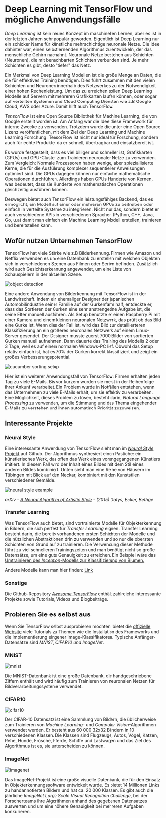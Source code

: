 # Deep Learning mit TensorFlow und mögliche Anwendungsfälle
*Deep Learning* ist kein neues Konzept im maschinellen Lernen, aber es ist in der letzten Jahren sehr populär geworden. Eigentlich ist Deep Learning nur ein schicker Name für künstliche mehrschichtige neuronale Netze. Die Idee dahinter war, einen selbstlernenden Algorithmus zu entwickeln, der das menschliche Gehirn nachahnt. Neuronale Netze bestehen aus Schichten (Neuronen), die mit benachbarten Schichten verbunden sind. Je mehr Schichten es gibt, desto "tiefer" das Netz.

Ein Merkmal von Deep Learning Modellen ist die große Menge an Daten, die sie für effektives Training benötigen. Dies führt zusammen mit den vielen Schichten und Neuronen innerhalb des Netzwerkes zu der Notwendigkeit einer hohen Rechenleistung. Um das zu erreichen sollen Deep Learning Modelle auf Servern mit mehreren Grafikkarten laufen können, oder sogar auf verteilten Systemen und Cloud Computing Diensten wie z.B Google Cloud, AWS oder Azure. Damit hilft auch TensorFlow.

*TensorFlow* ist eine Open Source Bibliothek für Machine Learning, die von Google erstellt worden ist. Am Anfang war die Idee diese Framework für interne Zwecke zu verwenden. Trotzdem wurde die unter eine Open Source Lizenz veröffentlichen, mit dem Ziel der Deep Learning und Machine Learning Forschung. TensorFlow ist nicht nur ideal für Forschung, sondern auch für echte Produkte, da er schnell, übertragbar und einsatzbereit ist.

Es wurde festgestellt, dass es viel billiger und schneller ist, Grafikkarten (GPUs) und GPU-Cluster zum Trainieren neuronaler Netze zu verwenden. Zum Vergleich: Normale Prozessoren haben wenige, aber spieziallisierte Kerne, die für die Ausführung komplexer sequentieller Anweisungen optimiert sind. Die GPUs dagegen können nur einfache mathematische Operationen durchführen. Allerdings haben GPUs Hunderte von Kernen, was bedeutet, dass sie Hunderte von mathematischen Operationen gleichzeitig ausführen können.

Deswegen bietet auch TensorFlow ein leistungsfähiges Backend, das es ermöglicht, ein Modell auf einer oder mehreren GPUs zu beitreiben oder einfach in verteilte Systeme zu integrieren. Nicht nur das, sondern bietet er auch verschiedene APIs in verschiedenen Sprachen (Python, C++, Java, Go, u.a) damit man einfach ein Machine Learning Modell erstellen, trainieren und bereitstellen kann.

## Wofür nutzen Unternehmen TensorFlow
TensorFlow hat viele Stärke wie z.B Bilderkennung. Firmen wie Amazon und Netflix verwenden es um eine Datenbank zu erstellen mit welchen Objekten sich in verschiedenen Szenen aus Filmen oder Serien befinden. Zusätzlich wird auch Gesichtserkennung angewendet, um eine Liste von Schauspielern in der aktuellen Szene.

![object detection](images/object_recognition.png)

Eine andere Anwendung von Bilderkennung mit TensorFlow ist in der Landwirschaft. Indem ein ehemaliger Designer der japanischen Automobilindustrie seiner Familie auf der Gurkenfarm half, entdeckte er, dass das Sortieren der Gurken eine sehr anstrengedne Aufgabe ist, die seine Elter manuell ausführen. Als Setup benutzte er einen Raspberry Pi mit einer Kamera und einem kleinen neuronalen Netzwerk, das prüft ob das Bild eine Gurke ist. Wenn dies der Fall ist, wird das Bild zur detaillierteren Klassifizierung an ein größeres neuronales Netzwerk auf einem Linux-Server gesendet. Der Designer musste zuerst 7000 Bilder von sortierten Gurken manuell aufnehmen. Dann dauerte das Training des Modells 2 oder 3 Tage, weil es auf einem normalen Windows-PC lief. Obwohl das Setup relativ einfach ist, hat es 70% der Gurken korrekt klassifiziert und zeigt ein großes Verbesserungspotential.

![cucumber sorting setup](images/cucumbers.png)

Hier ist ein weiterer Anwendungsfall von TensorFlow: Firmen erhalten jeden Tag zu viele E-Mails. Bis vor kurzem wurden sie meist in der Reihenfolge ihrer Ankunf verarbeitet. Ein Problem wurde in Notfällen entstehen, wenn das Unternehmen zu viele E-Mails erhält, um sie effektiv zu verarbeiten. Eine Möglichkeit, dieses Problem zu lösen, besteht darin, *Natural Language Processing* zu verwenden, um die Stimmung und das Thema eingehender E-Mails zu verstehen und ihnen automatisch Priorität zuzuweisen.

## Interessante Projekte
### Neural Style
Eine interessante Anwendung von TensorFlow sieht man im [*Neural Style* Projekt](https://github.com/cysmith/neural-style-tf) auf Github. Der Algorithmus synthesiert einen Pastiche: ein künstlerisches Werk, das offen das Werk eines vorangegangenen Künstlers imitiert. In diesem Fall wird der Inhalt eines Bildes mit dem Stil eines anderen Bildes kombiniert. Unten sieht man eine Reihe von Häusern im Tübingen mit Blick auf den Neckar, kombiniert mit den Kunststilen verschiedener Gemälde.

![neural style example](images/neural_style.png)

*arXiv - [A Neural Algorithm of Artistic Style](https://arxiv.org/abs/1508.06576) - (2015) Gatys, Ecker, Bethge*

### Transfer Learning
Was TensorFlow auch bietet, sind vortrainierte Modelle für Objekterkennung in Bildern, die sich perfekt für *Transfer Learning* eignen. Transfer Learning besteht darin, die bereits vorhandenen ersten Schichten der Modelle und die nützlichen Abstraktionen drin zu verwenden und so nur die obersten Schichten von Grund auf zu trainieren. Die Verwendung dieser Methode führt zu viel schnelleren Trainingszeiten und man benötigt nicht so große Datensätze, um eine gute Genauigkeit zu erreichen. Ein Beispiel wäre das [ Umtrainieren des *Inception*-Modells zur Klassifizierung von Blumen. ](https://www.tensorflow.org/tutorials/image_retraining)

Andere Modelle kann man hier finden: [Link](https://github.com/tensorflow/models)

### Sonstige
Die Github-Repository [*Awesome TensorFlow*](https://github.com/jtoy/awesome-tensorflow) enthält zahlreiche interessante Projekte sowie Tutorials, Videos und Blogbeiträge.

## Probieren Sie es selbst aus
Wenn Sie TensorFlow selbst ausprobieren möchten. bietet die [offizielle Website](https://www.tensorflow.org/) viele Tutorials zu Themen wie die Installation des Frameworks und die Implementierung eingener Image-Klassifikatoren. Typische Anfänger-Datensätze sind *MNIST, CIFAR10 und ImageNet*.

### MNIST
![mnist](images/mnist.png)

Die MNIST-Datenbank ist eine große Datenbank, die handgeschriebene Ziffern enthält und wird häufig zum Trainieren von neuronalen Netzen für Bildverarbeitungssysteme verwendet.

### CIFAR10
![cifar10](images/cifar10.png)

Der CIFAR-10 Datensatz ist eine Sammlung von Bildern, die üblicherweise zum Trainieren von *Machine Learning*- und *Computer Vision*-Algorithmen verwendet werden. Er besteht aus 60 000 32x32 Bilndern in 10 verschiedenen Klassen. Die Klassen sind Flugzeuge, Autos, Vögel, Katzen, Rehe, Hunde, Frösche, Pferde, Schiffe und Lastwagen und das Ziel des Algorithmus ist es, sie unterscheiden zu können.

### ImageNet
![imagenet](images/imagenet.png)

Das ImageNet-Projekt ist eine große visuelle Datenbank, die für den Einsatz in Objekterkennungssoftware entwickelt wurde. Es bietet 14 Millionen Links zu handannotierten Bildern und hat ca. 20 000 Klassen. Es gibt auch die jährliche *ImageNet Large Scale Visual Recognition Challenge*, bei der Forscherteams ihre Algorithmen anhand des gegebenen Datensatzes auswerten und um eine höhere Genauigkeit bei mehreren Aufgaben konkurieren.
